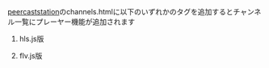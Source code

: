 [peercaststation](https://github.com/kumaryu/peercaststation)のchannels.htmlに以下のいずれかのタグを追加するとチャンネル一覧にプレーヤー機能が追加されます

1. hls.js版
<script type="text/javascript" src="https://cdn.jsdelivr.net/gh/niwakazoider/peercaststation-htmlui-extension@latest/hlsplayer.js"></script>

2. flv.js版
<script type="text/javascript" src="https://cdn.jsdelivr.net/gh/niwakazoider/peercaststation-htmlui-extension@latest/flvplayer.js"></script>
